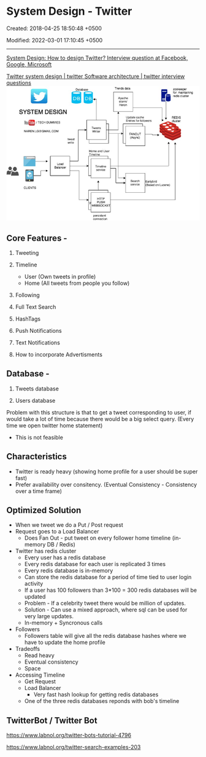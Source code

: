# System Design - Twitter

Created: 2018-04-25 18:50:48 +0500

Modified: 2022-03-01 17:10:45 +0500

---

[System Design: How to design Twitter? Interview question at Facebook, Google, Microsoft](https://www.youtube.com/watch?v=KmAyPUv9gOY)

[Twitter system design | twitter Software architecture | twitter interview questions](https://www.youtube.com/watch?v=wYk0xPP_P_8)
![image](media/System-Design---Twitter-image1.jpg)
## Core Features -

1.  Tweeting

2.  Timeline
    -   User (Own tweets in profile)
    -   Home (All tweets from people you follow)

3.  Following

4.  Full Text Search

5.  HashTags

6.  Push Notifications

7.  Text Notifications

8.  How to incorporate Advertisments
## Database -

1.  Tweets database

2.  Users database

Problem with this structure is that to get a tweet corresponding to user, if would take a lot of time because there would be a big select query. (Every time we open twitter home statement)
-   This is not feasible
## Characteristics
-   Twitter is ready heavy (showing home profile for a user should be super fast)
-   Prefer availability over consitency. (Eventual Consistency - Consistency over a time frame)
## Optimized Solution
-   When we tweet we do a Put / Post request
-   Request goes to a Load Balancer
    -   Does Fan Out - put tweet on every follower home timeline (in-memory DB / Redis)
-   Twitter has redis cluster
    -   Every user has a redis database
    -   Every redis database for each user is replicated 3 times
    -   Every redis database is in-memory
    -   Can store the redis database for a period of time tied to user login activity
    -   If a user has 100 followers than 3*100 = 300 redis databases will be updated
    -   Problem - If a celebrity tweet there would be million of updates.
    -   Solution - Can use a mixed approach, where sql can be used for very large updates.
    -   In-memory + Syncronous calls
-   Followers
    -   Followers table will give all the redis database hashes where we have to update the home profile
-   Tradeoffs
    -   Read heavy
    -   Eventual consistency
    -   Space
-   Accessing Timeline
    -   Get Request
    -   Load Balancer
        -   Very fast hash lookup for getting redis databases
    -   One of the three redis databases reponds with bob's timeline
## TwitterBot / Twitter Bot

<https://www.labnol.org/twitter-bots-tutorial-4796>

<https://www.labnol.org/twitter-search-examples-203>

